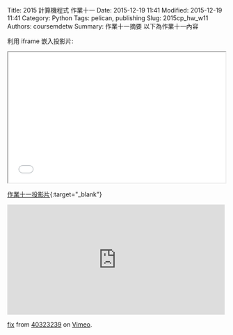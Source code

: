 Title: 2015 計算機程式 作業十一
Date: 2015-12-19 11:41
Modified: 2015-12-19 11:41
Category: Python
Tags: pelican, publishing
Slug: 2015cp_hw_w11
Authors: coursemdetw
Summary: 作業十一摘要
以下為作業十一內容

利用 iframe 嵌入投影片:

<iframe src="simplest11.html" width="500" height="300"></iframe>

[作業十一投影片](simplest11.html){:target="_blank"}

<iframe src="https://player.vimeo.com/video/151210247" width="500" height="253" frameborder="0" webkitallowfullscreen mozallowfullscreen allowfullscreen></iframe> <p><a href="https://vimeo.com/151210247">fix</a> from <a href="https://vimeo.com/user47630822">40323239</a> on <a href="https://vimeo.com">Vimeo</a>.</p>

